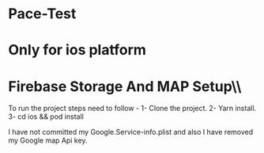 # Pace-Test

# Only for ios platform
# Firebase Storage And MAP Setup\\\


To run the project steps need to follow - 
1- Clone the project.
2- Yarn install.
3- cd ios && pod install

I have not committed my Google.Service-info.plist
and also I have removed my Google map Api key.
